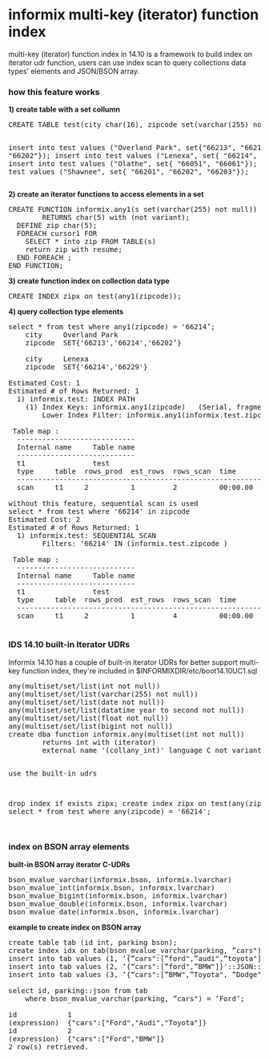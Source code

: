<h1>informix multi-key (iterator) function index</h1>

multi-key (iterator) function index in 14.10 is a framework to build index on iterator udr function, users can use index scan to query collections data types’ elements and JSON/BSON array.

<h3>how this feature works</h3>
<b>1) create table with a set collumn</b>
<pre>
CREATE TABLE test(city char(16), zipcode set(varchar(255) not null));

insert into test values ("Overland Park", 
	set{"66213", "66214", "66202"});
insert into test values ("Lenexa", set{ "66214", "66229"});
insert into test values ("Olathe", set{ "66051", "66061"});
insert into test values ("Shawnee", set{ "66201", "66202", "66203"});
</pre>
<b>2) create an iterator functions to access elements in a set</b>
<pre>
CREATE FUNCTION informix.any1(s set(varchar(255) not null))
        RETURNS char(5) with (not variant);
  DEFINE zip char(5);
  FOREACH cursor1 FOR
    SELECT * into zip FROM TABLE(s)
    return zip with resume;
  END FOREACH ;
END FUNCTION;
</pre>
<b>3) create function index on collection data type</b>

<pre>
CREATE INDEX zipx on test(any1(zipcode));
</pre>

<b>4) query collection type elements</b> 
<pre>
select * from test where any1(zipcode) = '66214’;
	city     Overland Park
	zipcode  SET{'66213','66214','66202’}

	city     Lenexa
	zipcode  SET{'66214','66229'}

Estimated Cost: 1
Estimated # of Rows Returned: 1
  1) informix.test: INDEX PATH
    (1) Index Keys: informix.any1(zipcode)   (Serial, fragments: ALL)
        Lower Index Filter: informix.any1(informix.test.zipcode )= '66214'

 Table map :
  ----------------------------
  Internal name     Table name
  ----------------------------
  t1                test
  type     table  rows_prod  est_rows  rows_scan  time       est_cost
  -------------------------------------------------------------------
  scan     t1     2          1         2          00:00.00   1

without this feature, sequential scan is used
select * from test where '66214' in zipcode
Estimated Cost: 2
Estimated # of Rows Returned: 1
  1) informix.test: SEQUENTIAL SCAN
        Filters: '66214' IN (informix.test.zipcode )

 Table map :
  ----------------------------
  Internal name     Table name
  ----------------------------
  t1                test
  type     table  rows_prod  est_rows  rows_scan  time       est_cost
  -------------------------------------------------------------------
  scan     t1     2          1         4          00:00.00   2       

</pre>

<h3>IDS 14.10 built-in Iterator UDRs</h3>
Informix 14.10 has a couple of built-in iterator UDRs for better support multi-key function index, they're included in $INFORMIXDIR/etc/boot14.10UC1.sql
<pre>
any(multiset/set/list(int not null))
any(multiset/set/list(varchar(255) not null))
any(multiset/set/list(date not null))
any(multiset/set/list(datatime year to second not null))
any(multiset/set/list(float not null))
any(multiset/set/list(bigint not null)) 
create dba function informix.any(multiset(int not null))
        returns int with (iterator)
        external name '(collany_int)' language C not variant;

use the built-in udrs 

drop index if exists zipx;
create index zipx on test(any(zipcode));
select * from test where any(zipcode) = '66214';

</pre>

<h3>index on BSON array elements</h3>
<b>built-in BSON array iterator C-UDRs</b>
<pre>
bson_mvalue_varchar(informix.bson, informix.lvarchar)
bson_mvalue_int(informix.bson, informix.lvarchar)
bson_mvalue_bigint(informix.bson, informix.lvarchar)
bson_mvalue_double(informix.bson, informix.lvarchar)
bson_mvalue_date(informix.bson, informix.lvarchar)
</pre>

<b>example to create index on BSON array </b>
<pre>
create table tab (id int, parking bson);
create index idx on tab(bson_mvalue_varchar(parking, ”cars"));
insert into tab values (1, ‘{“cars":[”ford",”audi",”toyota"]}'::JSON::BSON);
insert into tab values (2, ‘{“cars":[”ford",”BMW"]}'::JSON::BSON);
insert into tab values (3, ‘{“cars":[”BMW",”Toyota", ”Dodge"]}'::JSON::BSON);

select id, parking::json from tab 
	where bson_mvalue_varchar(parking, ”cars") = ‘Ford’;

id            1
(expression)  {"cars":["Ford","Audi","Toyota"]} 
id            2
(expression)  {"cars":["Ford","BMW"]} 
2 row(s) retrieved.

</pre>


